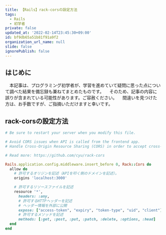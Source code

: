 ```yaml
---
title: 【Rails】rack-corsの設定方法
tags:
  - Rails
  - 初学者
private: false
updated_at: '2022-02-14T23:45:30+09:00'
id: bf9db65a51b81f91a9f2
organization_url_name: null
slide: false
ignorePublish: false
---
```

## はじめに
　本記事は、プログラミング初学者が、学習を進めていて疑問に思った点について調べた結果を備忘録も兼ねてまとめたものです。
　そのため、記事の内容に誤りが含まれている可能性があります。ご容赦ください。
　間違いを見つけた方は、お手数ですが、ご指摘いただけますと幸いです。

## rack-corsの設定方法

```config/initializers/cors.rb 
# Be sure to restart your server when you modify this file.

# Avoid CORS issues when API is called from the frontend app.
# Handle Cross-Origin Resource Sharing (CORS) in order to accept cross-origin AJAX requests.

# Read more: https://github.com/cyu/rack-cors

Rails.application.config.middleware.insert_before 0, Rack::Cors do
  allow do
    # 許可するオリジンを記述（APIを叩く側のドメインを記述）。
    origins 'localhost:3000'

    # 許可するリソースファイルを記述
    resource '*',
      headers: :any,
      # 許可するHTTPヘッダーを記述
      # ヘッダー情報を外部に公開
      expose: ["access-token", "expiry", "token-type", "uid", "client"],
      # 許可するメソッドを記述
      methods: [:get, :post, :put, :patch, :delete, :options, :head]
  end
end
```
